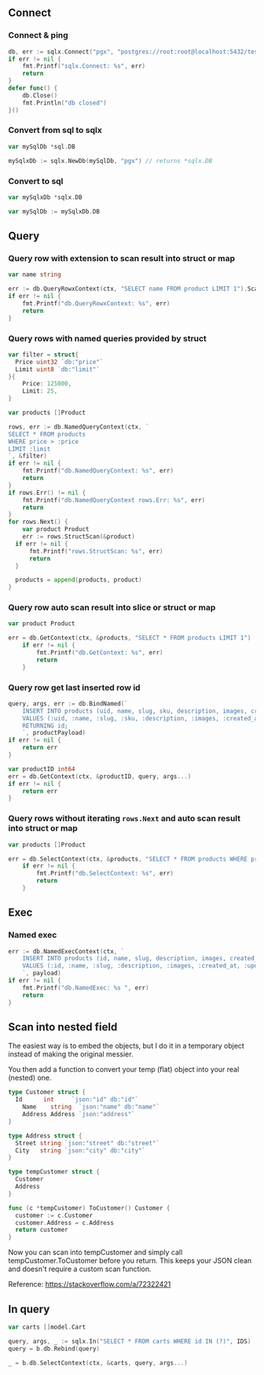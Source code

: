 ## Connect

### Connect & ping

```go
db, err := sqlx.Connect("pgx", "postgres://root:root@localhost:5432/test")
if err != nil {
	fmt.Printf("sqlx.Connect: %s", err)
	return
}
defer func() {
	db.Close()
	fmt.Println("db closed")
}()
```

### Convert from sql to sqlx

```go
var mySqlDb *sql.DB

mySqlxDb := sqlx.NewDb(mySqlDb, "pgx") // returns *sqlx.DB
```

### Convert to sql

```go
var mySqlxDb *sqlx.DB

var mySqlDb := mySqlxDb.DB
```

## Query

### Query row with extension to scan result into struct or map

```go
var name string

err := db.QueryRowxContext(ctx, "SELECT name FROM product LIMIT 1").Scan(&name)
if err != nil {
	fmt.Printf("db.QueryRowxContext: %s", err)
	return
}
```

### Query rows with named queries provided by struct

```go
var filter = struct{
  Price uint32 `db:"price"`
  Limit uint8 `db:"limit"`
}{
	Price: 125000,
	Limit: 25,
}

var products []Product

rows, err := db.NamedQueryContext(ctx, `
SELECT * FROM products
WHERE price > :price
LIMIT :limit
`, &filter)
if err != nil {
	fmt.Printf("db.NamedQueryContext: %s", err)
	return
}
if rows.Err() != nil {
	fmt.Printf("db.NamedQueryContext rows.Err: %s", err)
	return
}
for rows.Next() {
	var product Product
	err := rows.StructScan(&product)
  if err != nil {
	  fmt.Printf("rows.StructScan: %s", err)
	  return
  }

  products = append(products, product)
}
```

### Query row auto scan result into slice or struct or map

```go
var product Product

err = db.GetContext(ctx, &products, "SELECT * FROM products LIMIT 1")
	if err != nil {
		fmt.Printf("db.GetContext: %s", err)
		return
	}
```

### Query row get last inserted row id

```go
query, args, err := db.BindNamed(`
	INSERT INTO products (uid, name, slug, sku, description, images, created_at, updated_at)
	VALUES (:uid, :name, :slug, :sku, :description, :images, :created_at, :updated_at)
	RETURNING id;
	`, productPayload)
if err != nil {
	return err
}

var productID int64
err = db.GetContext(ctx, &productID, query, args...)
if err != nil {
	return err
}
```

### Query rows without iterating `rows.Next` and auto scan result into struct or map

```go
var products []Product

err = db.SelectContext(ctx, &products, "SELECT * FROM products WHERE price = $1", 25500)
	if err != nil {
		fmt.Printf("db.SelectContext: %s", err)
		return
	}
```

## Exec

### Named exec

```go
err := db.NamedExecContext(ctx, `
	INSERT INTO products (id, name, slug, description, images, created_at, updated_at)
	VALUES (:id, :name, :slug, :description, :images, :created_at, :updated_at)
	`, payload)
if err != nil {
	fmt.Printf("db.NamedExec: %s ", err)
	return
}
```

## Scan into nested field

The easiest way is to embed the objects, but I do it in a temporary object instead of making the original messier.

You then add a function to convert your temp (flat) object into your real (nested) one.

```go
type Customer struct {
  Id      int     `json:"id" db:"id"`
	Name    string  `json:"name" db:"name"`
	Address Address `json:"address"`
}

type Address struct {
  Street string `json:"street" db:"street"`
  City   string `json:"city" db:"city"`
}

type tempCustomer struct {
  Customer
  Address
}

func (c *tempCustomer) ToCustomer() Customer {
  customer := c.Customer
  customer.Address = c.Address
  return customer
}
```

Now you can scan into tempCustomer and simply call tempCustomer.ToCustomer before you return. This keeps your JSON clean and doesn't require a custom scan function.

Reference: https://stackoverflow.com/a/72322421

## In query

```go
var carts []model.Cart

query, args, _ := sqlx.In("SELECT * FROM carts WHERE id IN (?)", IDS)
query = b.db.Rebind(query)

_ = b.db.SelectContext(ctx, &carts, query, args...)
```
